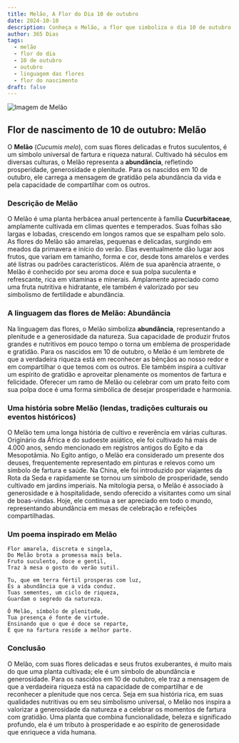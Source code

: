 ```yaml
---
title: Melão, A Flor do Dia 10 de outubro
date: 2024-10-10
description: Conheça o Melão, a flor que simboliza o dia 10 de outubro e seu significado 'Abundância'. Explore a beleza e o simbolismo desta flor encantadora.
author: 365 Dias
tags:
  - melão
  - flor do dia
  - 10 de outubro
  - outubro
  - linguagem das flores
  - flor do nascimento
draft: false
---
```


![Imagem de Melão](https://cdn.pixabay.com/photo/2022/04/01/14/43/melon-flower-7104975_640.jpg#center)


## Flor de nascimento de 10 de outubro: Melão

O **Melão** (_Cucumis melo_), com suas flores delicadas e frutos suculentos, é um símbolo universal de fartura e riqueza natural. Cultivado há séculos em diversas culturas, o Melão representa a **abundância**, refletindo prosperidade, generosidade e plenitude. Para os nascidos em 10 de outubro, ele carrega a mensagem de gratidão pela abundância da vida e pela capacidade de compartilhar com os outros.

### Descrição de Melão

O Melão é uma planta herbácea anual pertencente à família **Cucurbitaceae**, amplamente cultivada em climas quentes e temperados. Suas folhas são largas e lobadas, crescendo em longos ramos que se espalham pelo solo. As flores do Melão são amarelas, pequenas e delicadas, surgindo em meados da primavera e início do verão. Elas eventualmente dão lugar aos frutos, que variam em tamanho, forma e cor, desde tons amarelos e verdes até listras ou padrões característicos. Além de sua aparência atraente, o Melão é conhecido por seu aroma doce e sua polpa suculenta e refrescante, rica em vitaminas e minerais. Amplamente apreciado como uma fruta nutritiva e hidratante, ele também é valorizado por seu simbolismo de fertilidade e abundância.

### A linguagem das flores de Melão: Abundância

Na linguagem das flores, o Melão simboliza **abundância**, representando a plenitude e a generosidade da natureza. Sua capacidade de produzir frutos grandes e nutritivos em pouco tempo o torna um emblema de prosperidade e gratidão. Para os nascidos em 10 de outubro, o Melão é um lembrete de que a verdadeira riqueza está em reconhecer as bênçãos ao nosso redor e em compartilhar o que temos com os outros. Ele também inspira a cultivar um espírito de gratidão e aproveitar plenamente os momentos de fartura e felicidade. Oferecer um ramo de Melão ou celebrar com um prato feito com sua polpa doce é uma forma simbólica de desejar prosperidade e harmonia.

### Uma história sobre Melão (lendas, tradições culturais ou eventos históricos)

O Melão tem uma longa história de cultivo e reverência em várias culturas. Originário da África e do sudoeste asiático, ele foi cultivado há mais de 4.000 anos, sendo mencionado em registros antigos do Egito e da Mesopotâmia. No Egito antigo, o Melão era considerado um presente dos deuses, frequentemente representado em pinturas e relevos como um símbolo de fartura e saúde. Na China, ele foi introduzido por viajantes da Rota da Seda e rapidamente se tornou um símbolo de prosperidade, sendo cultivado em jardins imperiais. Na mitologia persa, o Melão é associado à generosidade e à hospitalidade, sendo oferecido a visitantes como um sinal de boas-vindas. Hoje, ele continua a ser apreciado em todo o mundo, representando abundância em mesas de celebração e refeições compartilhadas.

### Um poema inspirado em Melão

```
Flor amarela, discreta e singela,  
Do Melão brota a promessa mais bela.  
Fruto suculento, doce e gentil,  
Traz à mesa o gosto do verão sutil.  

Tu, que em terra fértil prosperas com luz,  
És a abundância que a vida conduz.  
Tuas sementes, um ciclo de riqueza,  
Guardam o segredo da natureza.  

Ó Melão, símbolo de plenitude,  
Tua presença é fonte de virtude.  
Ensinando que o que é doce se reparte,  
E que na fartura reside a melhor parte.  
```

### Conclusão

O Melão, com suas flores delicadas e seus frutos exuberantes, é muito mais do que uma planta cultivada; ele é um símbolo de abundância e generosidade. Para os nascidos em 10 de outubro, ele traz a mensagem de que a verdadeira riqueza está na capacidade de compartilhar e de reconhecer a plenitude que nos cerca. Seja em sua história rica, em suas qualidades nutritivas ou em seu simbolismo universal, o Melão nos inspira a valorizar a generosidade da natureza e a celebrar os momentos de fartura com gratidão. Uma planta que combina funcionalidade, beleza e significado profundo, ela é um tributo à prosperidade e ao espírito de generosidade que enriquece a vida humana.